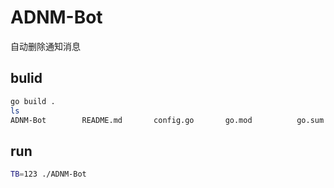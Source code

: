 # ADNM-Bot
自动删除通知消息

## bulid

```bash
go build .
ls
ADNM-Bot        README.md       config.go       go.mod          go.sum          main.go
```

## run

```bash
TB=123 ./ADNM-Bot
```